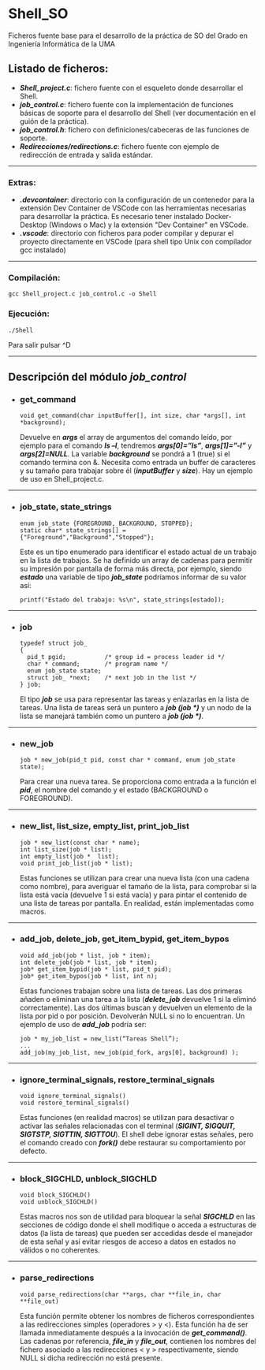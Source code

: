 # Shell_SO
Ficheros fuente base para el desarrollo de la práctica de SO del Grado en Ingeniería Informática de la UMA

## Listado de ficheros:
- ***Shell_project.c***: fichero fuente con el esqueleto donde desarrollar el Shell.
- ***job_control.c***: fichero fuente con la implementación de funciones básicas de soporte para el desarrollo del Shell (ver documentación en el guión de la práctica).
- ***job_control.h***: fichero con definiciones/cabeceras de las funciones de soporte.
- ***Redirecciones/redirections.c***: fichero fuente con ejemplo de redirección de entrada y salida estándar.
---
### Extras:
- ***.devcontainer***: directorio con la configuración de un contenedor para la extensión Dev Container de VSCode con las herramientas necesarias para desarrollar la práctica. Es necesario tener instalado Docker-Desktop (Windows o Mac) y la extensión "Dev Container" en VSCode. 
- ***.vscode***: directorio con ficheros para poder compilar y depurar el proyecto directamente en VSCode (para shell tipo Unix con compilador gcc instalado)
---

### Compilación:
`gcc Shell_project.c job_control.c -o Shell`

### Ejecución:
`./Shell`

Para salir pulsar ^D

---
## Descripción del módulo ***job_control***

- ### get_command
      void get_command(char inputBuffer[], int size, char *args[], int *background);
    Devuelve en ***args*** el array de argumentos del comando leído, por ejemplo para el comando ***ls –l***, tendremos ***args[0]=”ls”***, ***args[1]=”-l”*** y ***args[2]=NULL***. La variable ***background*** se pondrá a 1 (true) si el comando termina con &. Necesita como entrada un buffer de caracteres y su tamaño para trabajar sobre él (***inputBuffer*** y ***size***). Hay un ejemplo de uso en Shell_project.c.

---
- ### job_state, state_strings
      enum job_state {FOREGROUND, BACKGROUND, STOPPED};
      static char* state_strings[] = {"Foreground","Background","Stopped"};
    Este es un tipo enumerado para identificar el estado actual de un trabajo en la lista de trabajos. Se ha definido un array de cadenas para permitir su impresión por pantalla de forma más directa, por ejemplo, siendo ***estado*** una variable de tipo ***job_state*** podríamos informar de su valor así:

      printf("Estado del trabajo: %s\n", state_strings[estado]);

---
- ### job
      typedef struct job_
      {
        pid_t pgid;           /* group id = process leader id */
        char * command;       /* program name */
        enum job_state state;
        struct job_ *next;    /* next job in the list */
      } job;

    El tipo ***job*** se usa para representar las tareas y enlazarlas en la lista de tareas. Una lista de tareas será un puntero a ***job (job \*)*** y un nodo de la lista se manejará también como un puntero a ***job (job \*)***.

---
- ### new_job
      job * new_job(pid_t pid, const char * command, enum job_state state);
    Para crear una nueva tarea. Se proporciona como entrada a la función el ***pid***, el nombre del comando y el estado (BACKGROUND o FOREGROUND).

---
- ### new_list, list_size, empty_list, print_job_list
      job * new_list(const char * name);
      int list_size(job * list);
      int empty_list(job *  list);
      void print_job_list(job * list);
    Estas funciones se utilizan para crear una nueva lista (con una cadena como nombre), para averiguar el tamaño de la lista, para comprobar si la lista está vacía (devuelve 1 si está vacía) y para pintar el contenido de una lista de tareas por pantalla. En realidad, están implementadas como macros.

---
- ### add_job, delete_job, get_item_bypid, get_item_bypos
      void add_job(job * list, job * item);
      int delete_job(job * list, job * item);
      job* get_item_bypid(job * list, pid_t pid);
      job* get_item_bypos(job * list, int n);
    Estas funciones trabajan sobre una lista de tareas. Las dos primeras añaden o eliminan una tarea a la lista (***delete_job*** devuelve 1 si la eliminó correctamente). Las dos últimas buscan y devuelven un elemento de la lista por pid o por posición. Devolverán NULL si no lo encuentran. Un ejemplo de uso de ***add_job*** podría ser:

      job * my_job_list = new_list(“Tareas Shell”);
      ...
      add_job(my_job_list, new_job(pid_fork, args[0], background) );

---
- ### ignore_terminal_signals, restore_terminal_signals
      void ignore_terminal_signals()
      void restore_terminal_signals()
    Estas funciones (en realidad macros) se utilizan para desactivar o activar las señales relacionadas con el terminal (***SIGINT, SIGQUIT, SIGTSTP, SIGTTIN, SIGTTOU***). El shell debe ignorar estas señales, pero el comando creado con ***fork()*** debe restaurar su comportamiento por defecto.

---
- ### block_SIGCHLD, unblock_SIGCHLD
      void block_SIGCHLD()
      void unblock_SIGCHLD()
    Estas macros nos son de utilidad para bloquear la señal ***SIGCHLD*** en las secciones de código donde el shell modifique o acceda a estructuras de datos (la lista de tareas) que pueden ser accedidas desde el manejador de esta señal y así evitar riesgos de acceso a datos en estados no válidos o no coherentes.

---
- ### parse_redirections
      void parse_redirections(char **args, char **file_in, char **file_out)
    Esta función permite obtener los nombres de ficheros correspondientes a las redirecciones simples (operadores > y <). Esta función ha de ser llamada inmediatamente después a la invocación de ***get_command()***. Las cadenas por referencia, ***file_in*** y ***file_out***, contienen los nombres del fichero asociado a las redirecciones < y > respectivamente, siendo NULL si dicha redirección no está presente.